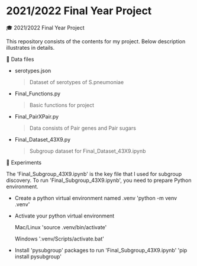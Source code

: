 # 2021/2022 Final Year Project
:mortar_board: 2021/2022 Final Year Project 

This repository consists of the contents for my project. 
Below description illustrates in details. 

:file_folder: Data files
* serotypes.json
    > Dataset of serotypes of S.pneumoniae

* Final_Functions.py
    > Basic functions for project

* Final_PairXPair.py
    > Data consists of Pair genes and Pair sugars

* Final_Dataset_43X9.py
    > Subgroup dataset for Final_Dataset_43X9.ipynb

:bookmark_tabs: Experiments

The 'Final_Subgroup_43X9.ipynb' is the key file that I used for subgroup discovery. To run 'Final_Subgroup_43X9.ipynb', you need to prepare Python environment.

* Create a python virtual environment named .venv 'python -m venv .venv'
* Activate your python virtual environment 

    Mac/Linux 'source .venv/bin/activate' 
    
    Windows '.venv/Scripts/activate.bat'
* Install 'pysubgroup' packages to run 'Final_Subgroup_43X9.ipynb'  'pip install pysubgroup'
                        
